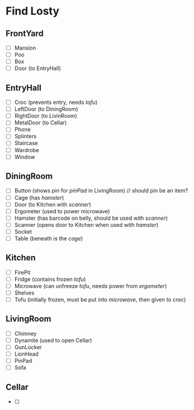 ﻿# Find Losty

## FrontYard
- [ ] Mansion
- [ ] Poo
- [ ] Box
- [ ] Door (to EntryHall)

## EntryHall
- [ ] Croc (prevents entry, needs *tofu*)
- [ ] LeftDoor (to DiningRoom)
- [ ] RightDoor (to LivinRoom)
- [ ] MetalDoor (to Cellar)
- [ ] Phone
- [ ] Splinters
- [ ] Staircase
- [ ] Wardrobe
- [ ] Window

## DiningRoom
- [ ] Button (shows pin for *pinPad* in LivingRoom)        // should pin be an item?
- [ ] Cage (has *hamster*)
- [ ] Door (to Kitchen with *scanner*)
- [ ] Ergometer (used to power microwave)
- [ ] Hamster (has barcode on belly, should be used with *scanner*)
- [ ] Scanner (opens door to Kitchen when used with *hamster*)
- [ ] Socket
- [ ] Table (beneath is the *cage*)

## Kitchen
- [ ] FirePit
- [ ] Fridge (contains frozen *tofu*)
- [ ] Microwave (can unfreeze *tofu*, needs power from *ergometer*)
- [ ] Shelves
- [ ] Tofu (initially frozen, must be put into *microwave*, then given to *croc*)

## LivingRoom
- [ ] Chimney
- [ ] Dynamite (used to open Cellar)
- [ ] GunLocker
- [ ] LionHead
- [ ] PinPad
- [ ] Sofa

## Cellar
- [ ]